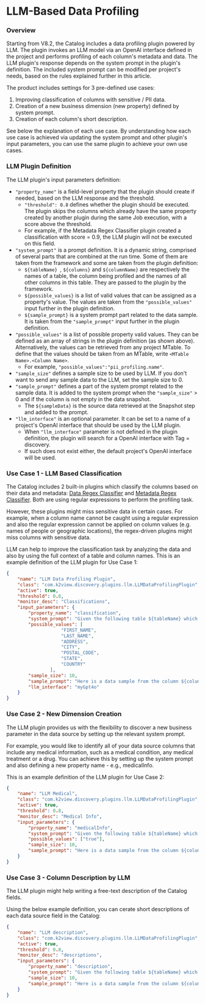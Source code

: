 # LLM-Based Data Profiling

### Overview

Starting from V8.2, the Catalog includes a data profiling plugin powered by LLM. The plugin invokes an LLM model via an OpenAI interface defined in the project and performs profiling of each column's metadata and data. The LLM plugin's response depends on the system prompt in the plugin's definition. The included system prompt can be modified per project's needs, based on the rules explained further in this article. 

The product includes settings for 3 pre-defined use cases:

1. Improving classification of columns with sensitive / PII data. 
2. Creation of a new business dimension (new property) defined by system prompt.
3. Creation of each column's short description.

See below the explanation of each use case. By understanding how each use case is achieved via updating the system prompt and other plugin's input parameters, you can use the same plugin to achieve your own use cases.

### LLM Plugin Definition

The LLM plugin's input parameters definition:

- ```"property_name"``` is a field-level property that the plugin should create if needed, based on the LLM response and the threshold.
  - ```"threshold": 0.8``` defines whether the plugin should be executed. The plugin skips the columns which already have the same property created by another plugin during the same Job execution, with a score above the threshold. 
  - For example, if the Metadata Regex Classifier plugin created a classification with score = 0.9, the LLM plugin will not be executed on this field.
- ```"system_prompt"``` is a prompt definition. It is a dynamic string, comprised of several parts that are combined at the run time. Some of them are taken from the framework and some are taken from the plugin definition:
  - ```${tableName} ```, ```${columns}``` and ```${columnName}``` are respectively the names of a table, the column being profiled and the names of all other columns in this table. They are passed to the plugin by the framework.
  - ```${possible_values}``` is a list of valid values that can be assigned as a property's value. The values are taken from the ```"possible_values"``` input further in the plugin definition.
  - ```${sample_prompt}``` is a system prompt part related to the data sample. It is taken from the ```"sample_prompt"``` input further in the plugin definition.
- ```"possible_values"``` is a list of possible property valid values. They can be defined as an array of strings in the plugin definition (as shown above). Alternatively, the values can be retrieved from any project MTable. To define that the values should be taken from an MTable, write ```<MTable Name>.<Column Name>```. 
  - For example, ```"possible_values":"pii_profiling.name"```.
- ```"sample_size"``` defines a sample size to be used by LLM. If you don't want to send any sample data to the LLM, set the sample size to 0. 
- ```"sample_prompt"``` defines a part of the system prompt related to the sample data. It is added to the system prompt when the ```"sample_size"``` > 0 and if the column is not empty in the data snapshot. 
  - The ```${sampleData}``` is the source data retrieved at the Snapshot step and added to the prompt. 
- ```"llm_interface"``` is an optional parameter. It can be set to a name of a project's OpenAI interface that should be used by the LLM plugin. 
  - When ```"llm_interface"``` parameter is not defined in the plugin definition, the plugin will search for a OpenAI interface with Tag = discovery. 
  - If such does not exist either, the default project's OpenAI interface will be used.

### Use Case 1 - LLM Based Classification

The Catalog includes 2 built-in plugins which classify the columns based on their data and metadata: [Data Regex Classifier](/articles/39_fabric_catalog/04a_builtin_plugins.md#data-regex-classifier) and [Metadata Regex Classifier](/articles/39_fabric_catalog/04a_builtin_plugins.md#metadata-regex-classifier). Both are using regular expressions to perform the profiling task. 

However, these plugins might miss sensitive data in certain cases. For example, when a column name cannot be caught using a regular expression and also the regular expression cannot be applied on column values (e.g. names of people or geographic locations), the regex-driven plugins might miss columns with sensitive data. 

LLM can help to improve the classification task by analyzing the data and also by using the full context of a table and column names. This is an example definition of the LLM plugin for Use Case 1:

```json
{
	"name": "LLM Data Profiling Plugin",
	"class": "com.k2view.discovery.plugins.llm.LLMDataProfilingPlugin",
	"active": true,
	"threshold": 0.8,
	"monitor_desc": "Classifications",
	"input_parameters": {
		"property_name": "classification",
		"system_prompt": "Given the following table ${tableName} which includes the following columns ${columns}.\nPlease classify the column ${columnName} based on its name, choosing one of the following possible values: ${possible_values}.\n${sample_prompt}\n If none of the possible values match, return $NONE$.\n Format your response using the following format: <the-selected-value>.\n Your response should only include the selected value with no other text. For example:<ADDRESS>",
		"possible_values": [
					"FIRST_NAME",
					"LAST_NAME",
					"ADDRESS",
					"CITY",
					"POSTAL_CODE",
					"STATE",
					"COUNTRY"
				],
		"sample_size": 10,
		"sample_prompt": "Here is a data sample from the column ${columnName} to help you classify the column: ${sampleData}.",
		"llm_interface": "myGpt4o"
	}
}
```

### Use Case 2 - New Dimension Creation 

The LLM plugin provides us with the flexibility to discover a new business parameter in the data source by setting up the relevant system prompt. 

For example, you would like to identify all of your data source columns that include any medical information, such as a medical condition, any medical treatment or a drug. You can achieve this by setting up the system prompt and also defining a new property name - e.g., medicalInfo. 

This is an example definition of the LLM plugin for Use Case 2:

~~~json
{
	"name": "LLM Medical",
	"class": "com.k2view.discovery.plugins.llm.LLMDataProfilingPlugin",
	"active": true,
	"threshold": 0.8,
	"monitor_desc": "Medical Info",
	"input_parameters": {
		"property_name": "medicalInfo",
		"system_prompt": "Given the following table ${tableName} which includes the following columns ${columns}.\nPlease classify the column ${columnName} based on its name. If it indicates a medical condition or relates to a specific medical treatment or drug choosing one of the following possible values: ${possible_values}.\n${sample_prompt}\n If none of the possible values match, return $NONE$.\n Format your response using the following format: <the-selected-value>.\n Your response should only include the selected value with no other text. For example:<true>",
		"possible_values": ["true"],
		"sample_size": 10,
		"sample_prompt": "Here is a data sample from the column ${columnName} to help you classify the column: ${sampleData}."
	}
}
~~~

### Use Case 3 - Column Description by LLM

The LLM plugin might help writing a free-text description of the Catalog fields. 

Using the below example definition, you can cerate short descriptions of each data source field in the Catalog:

~~~json
{
	"name": "LLM description",
	"class": "com.k2view.discovery.plugins.llm.LLMDataProfilingPlugin",
	"active": true,
	"threshold": 0.8,
	"monitor_desc": "descriptions",
	"input_parameters": {
		"property_name": "description",
		"system_prompt": "Given the following table ${tableName} which includes the following columns ${columns}.\nPlease write a one line description of the ${columnName} in order to use it in the technical documentation.\n${sample_prompt}\n Do not include table and coulmns names in your response.",
		"sample_size": 10,
		"sample_prompt": "Here is a data sample from the column ${columnName} to help you classify the column: ${sampleData}."
	}
}
~~~

